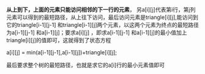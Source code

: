 **从上到下，上面的元素只能访问相邻的下一行的元素**， 另a[i][j]代表第i行，第j列元素可以得到的最短路径，从上往下访问，最后访问元素是triangle[i][j],能访问到它的triangle[i-1][j-1] 和triangle[i-1][j]两个元素，以这两个元素为终点的最短路径为a[i-1][j-1] 和a[i-1][j]；要求a[i][j] ，即求a[i-1][j-1] 和a[i-1][j]的最小值加上triangle[i][j]的值即可，这就得到了状态方程

a[i][j] = min(a[i-1][j-1],a[i-1][j])+triangle[i][j];

最后要求整个树的最短路径，也就是求它的a[i]行的最小元素值即可

